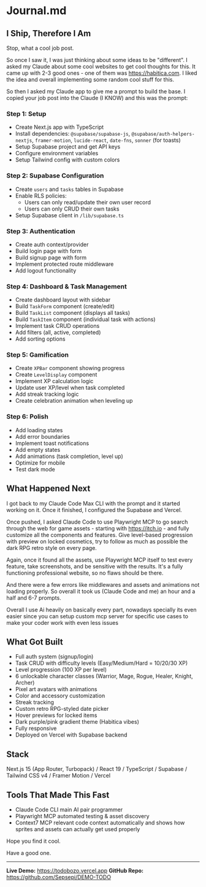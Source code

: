 # Journal.md

## I Ship, Therefore I Am

Stop, what a cool job post.

So once I saw it, I was just thinking about some ideas to be "different". I asked my Claude about some cool websites to get cool thoughts for this. It came up with 2-3 good ones - one of them was https://habitica.com. I liked the idea and overall implementing some random cool stuff for this.

So then I asked my Claude app to give me a prompt to build the base. I copied your job post into the Claude (I KNOW) and this was the prompt:

### Step 1: Setup
- Create Next.js app with TypeScript
- Install dependencies: `@supabase/supabase-js`, `@supabase/auth-helpers-nextjs`, `framer-motion`, `lucide-react`, `date-fns`, `sonner` (for toasts)
- Setup Supabase project and get API keys
- Configure environment variables
- Setup Tailwind config with custom colors

### Step 2: Supabase Configuration
- Create `users` and `tasks` tables in Supabase
- Enable RLS policies:
  - Users can only read/update their own user record
  - Users can only CRUD their own tasks
- Setup Supabase client in `/lib/supabase.ts`

### Step 3: Authentication
- Create auth context/provider
- Build login page with form
- Build signup page with form
- Implement protected route middleware
- Add logout functionality

### Step 4: Dashboard & Task Management
- Create dashboard layout with sidebar
- Build `TaskForm` component (create/edit)
- Build `TaskList` component (displays all tasks)
- Build `TaskItem` component (individual task with actions)
- Implement task CRUD operations
- Add filters (all, active, completed)
- Add sorting options

### Step 5: Gamification
- Create `XPBar` component showing progress
- Create `LevelDisplay` component
- Implement XP calculation logic
- Update user XP/level when task completed
- Add streak tracking logic
- Create celebration animation when leveling up

### Step 6: Polish
- Add loading states
- Add error boundaries
- Implement toast notifications
- Add empty states
- Add animations (task completion, level up)
- Optimize for mobile
- Test dark mode

## What Happened Next

I got back to my Claude Code Max CLI with the prompt and it started working on it. Once it finished, I configured the Supabase and Vercel.

Once pushed, I asked Claude Code to use Playwright MCP to go search through the web for game assets - starting with https://itch.io - and fully customize all the components and features. Give level-based progression with preview on locked cosmetics, try to follow as much as possible the dark RPG retro style on every page.

Again, once it found all the assets, use Playwright MCP itself to test every feature, take screenshots, and be sensitive with the results. It's a fully functioning professional website, so no flaws should be there.

And there were a few errors like middlewares and assets and animations not loading properly. So overall it took us (Claude Code and me) an hour and a half and 6-7 prompts.

Overall I use Ai heavily on basically every part, nowadays specially its even easier since you can setup custom mcp server for specific use cases to make your coder work with even less issues 

## What Got Built

- Full auth system (signup/login)
- Task CRUD with difficulty levels (Easy/Medium/Hard = 10/20/30 XP)
- Level progression (100 XP per level)
- 6 unlockable character classes (Warrior, Mage, Rogue, Healer, Knight, Archer)
- Pixel art avatars with animations
- Color and accessory customization
- Streak tracking
- Custom retro RPG-styled date picker
- Hover previews for locked items
- Dark purple/pink gradient theme (Habitica vibes)
- Fully responsive
- Deployed on Vercel with Supabase backend

## Stack

Next.js 15 (App Router, Turbopack) / React 19 / TypeScript / Supabase / Tailwind CSS v4 / Framer Motion / Vercel

## Tools That Made This Fast

- Claude Code CLI main AI pair programmer
- Playwright MCP automated testing & asset discovery
- Context7 MCP relevant code context automatically and shows how sprites and assets can actually get used properly

Hope you find it cool.

Have a good one.

---

**Live Demo:** https://todobozo.vercel.app
**GitHub Repo:** https://github.com/Sepsepi/DEMO-TODO
